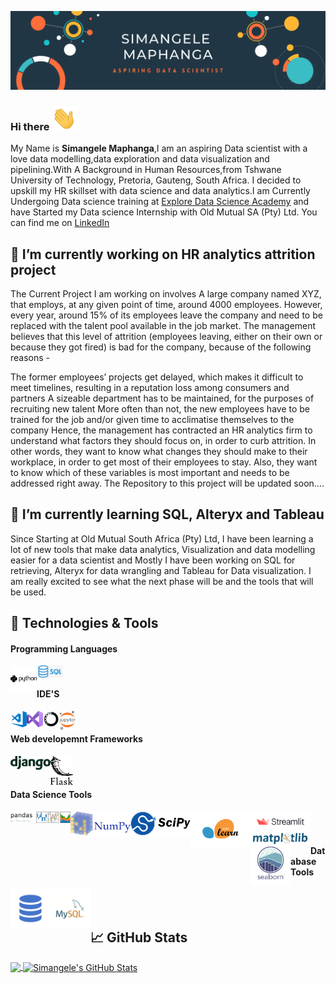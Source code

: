[![Header](https://raw.githubusercontent.com/Simangele101/Simangele101/master/Simangele_Maphanga.png "Header")](https://github.com/Simangele101/)

### Hi there <img src="https://raw.githubusercontent.com/Simangele101/Simangele101/master/wave.gif" width="40px">
My Name is **Simangele Maphanga**,I am an aspiring Data scientist with a love data modelling,data exploration and data visualization and pipelining.With A Background in Human Resources,from Tshwane University of Technology, Pretoria, Gauteng, South Africa. I decided to upskill my HR skillset with data science and data analytics.I am Currently Undergoing Data science training at [Explore Data Science Academy](https://explore-datascience.net/) and have Started my Data science Internship with Old Mutual SA (Pty) Ltd. You can find me on [LinkedIn](https://www.linkedin.com/in/simangele-maphanga/)

## 🔭 I’m currently working on HR analytics attrition project

The Current Project I am working on involves A large company named XYZ,  that employs, at any given point of time, around 4000 employees. However, every year, around 15% of its employees leave the company and need to be replaced with the talent pool available in the job market. The management believes that this level of attrition (employees leaving, either on their own or because they got fired) is bad for the company, because of the following reasons -

The former employees’ projects get delayed, which makes it difficult to meet timelines, resulting in a reputation loss among consumers and partners
A sizeable department has to be maintained, for the purposes of recruiting new talent
More often than not, the new employees have to be trained for the job and/or given time to acclimatise themselves to the company
Hence, the management has contracted an HR analytics firm to understand what factors they should focus on, in order to curb attrition. In other words, they want to know what changes they should make to their workplace, in order to get most of their employees to stay. Also, they want to know which of these variables is most important and needs to be addressed right away.
The Repository to this project will be updated soon....

## 🌱 I’m currently learning SQL, Alteryx and Tableau
Since Starting at Old Mutual South Africa (Pty) Ltd, I have been learning a lot of new tools that make data analytics, Visualization and data modelling easier for a data scientist and Mostly I have been working on SQL for retrieving, Alteryx for data wrangling and Tableau for Data visualization. I am really excited to see what the next phase will be and the tools that will be used.

## 🔧 Technologies & Tools

#### Programming Languages

<img align="left" alt="Python" width="42px" src="https://raw.githubusercontent.com/Simangele101/Simangele101/master/Python_logo.svg" />
<img align="left" alt="Python" width="42px" src="https://raw.githubusercontent.com/Simangele101/Simangele101/master/SQL_Logo.jpg" />

<br />

#### IDE'S
<img align="left" alt="Visual Studio Code" width="26px" src="https://raw.githubusercontent.com/github/explore/80688e429a7d4ef2fca1e82350fe8e3517d3494d/topics/visual-studio-code/visual-studio-code.png" />
<img align="left" alt="Visual Studio" width="26px" src="https://raw.githubusercontent.com/Simangele101/Simangele101/master/visual-studio.svg" />
<img align="left" alt="Anaconda" width="26px" src="https://raw.githubusercontent.com/Simangele101/Simangele101/master/cib-anaconda.svg" />
<img align="left" alt="Jupyter Notebooks" width="26px" src="https://raw.githubusercontent.com/Simangele101/Simangele101/master/jupyter-seeklogo.com.svg" />

<br />

#### Web developemnt Frameworks

<img align="left" alt="Django Community" width="64px" src="https://raw.githubusercontent.com/Simangele101/Simangele101/master/django-community.svg" />
<img align="left" alt="Flask Logo" width="36px" src="https://raw.githubusercontent.com/Simangele101/Simangele101/master/flask-seeklogo.svg" />

<br/><br/>

#### Data Science Tools

<img align="left" alt="Pandas Logo" width="96px" src="https://raw.githubusercontent.com/Simangele101/Simangele101/master/pandas.png" />
<img align="left" alt="Numpy Logo" width="96px" src="https://raw.githubusercontent.com/Simangele101/Simangele101/master/NumPy_logo.svg" />
<img align="left" alt="Scipy Logo" width="96px" src="https://raw.githubusercontent.com/Simangele101/Simangele101/master/scipy.png" />
<img align="left" alt="Scikit-learn Logo" width="96px" src="https://raw.githubusercontent.com/Simangele101/Simangele101/master/sklearn.png" />
<img align="left" alt="Streamlit Logo" width="96px" src="https://raw.githubusercontent.com/Simangele101/Simangele101/master/streamlit.png" />
<img align="left" alt="Matplotlib Logo" width="96px" src="https://raw.githubusercontent.com/Simangele101/Simangele101/master/matplotlib.svg" />
<img align="left" alt="Seaborn Logo" width="64px" src="https://raw.githubusercontent.com/Simangele101/Simangele101/master/seaborn.png" />

<br/><br/>

#### Database Tools

<img align="left" alt="SQL" width="64px" src="https://raw.githubusercontent.com/github/explore/80688e429a7d4ef2fca1e82350fe8e3517d3494d/topics/sql/sql.png" />
<img align="left" alt="MySQL" width="64px" src="https://raw.githubusercontent.com/github/explore/80688e429a7d4ef2fca1e82350fe8e3517d3494d/topics/mysql/mysql.png" />

<br /><br/>

## &#x1f4c8; GitHub Stats

<a href="https://github.com/CharlesMaponya/Simangele101">
  <img align="center" src="https://github-readme-stats.vercel.app/api/top-langs/?username=Simangele101&title_color=ffffff&text_color=c9cacc&hide=javascript&icon_color=0037c3&bg_color=04001E" />
</a>
<a href="https://github.com/Simangele101/Simangele101">
  <img align="center" src="https://github-readme-stats.vercel.app/api?username=Simangele101&show_icons=true&line_height=27&count_private=true&title_color=ffffff&text_color=c9cacc&icon_color=0037c3&bg_color=04001E" alt="Simangele's GitHub Stats" />
</a>
<br/><br/>

<!--
**Simangele101/Simangele101** is a ✨ _special_ ✨ repository because its `README.md` (this file) appears on your GitHub profile.

Here are some ideas to get you started:

- 
-  ...
- 👯 I’m looking to collaborate on ...
- 🤔 I’m looking for help with ...
- 💬 Ask me about ...
- 📫 How to reach me: ...
- 😄 Pronouns: ...
- ⚡ Fun fact: ...
-->
